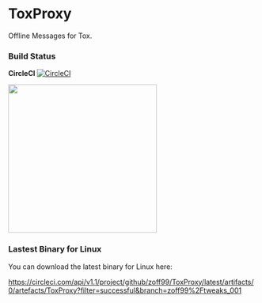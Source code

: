 # ToxProxy

Offline Messages for Tox.

### Build Status

**CircleCI** [![CircleCI](https://circleci.com/gh/zoff99/ToxProxy/tree/zoff99%2Ftweaks_001.svg?style=svg)](https://circleci.com/gh/zoff99/ToxProxy/tree/zoff99%2Ftweaks_001)<br>

<img height="300" src="https://raw.githubusercontent.com/zoff99/ToxProxy/zoff99/tweaks_001/pix/toxproxy_001_medium.jpg"></img><br>

### Lastest Binary for Linux

You can download the latest binary for Linux here:

https://circleci.com/api/v1.1/project/github/zoff99/ToxProxy/latest/artifacts/0/artefacts/ToxProxy?filter=successful&branch=zoff99%2Ftweaks_001

